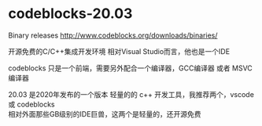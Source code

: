 # codeblocks-20.03

Binary releases
http://www.codeblocks.org/downloads/binaries/

开源免费的C/C++集成开发环境
相对Visual Studio而言，他也是一个IDE

codeblocks 只是一个前端，需要另外配合一个编译器，GCC编译器 或者 MSVC 编译器


20.03 是2020年发布的一个版本
轻量的的 c++ 开发工具，我推荐两个，vscode 或 codeblocks <br>
相对外面那些GB级别的IDE巨兽，这两个是轻量的，还开源免费

